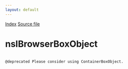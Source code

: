 ```yaml
---
layout: default
---
```

<div id='links'><a href="../index.html">Index</a>
<a href="http://dxr.mozilla.org/mozilla-central/source/layout/xul/nsIBrowserBoxObject.idl">Source file</a>
</div>

# nsIBrowserBoxObject #
<code>  
@deprecated Please consider using ContainerBoxObject.  
  
</code>